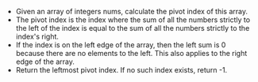 * Given an array of integers nums, calculate the pivot index of this array.
*  The pivot index is the index where the sum of all the numbers strictly to the left of the index is equal to the sum of all the numbers strictly to the index's right.
* If the index is on the left edge of the array, then the left sum is 0 because there are no elements to the left. This also applies to the right edge of the array.
* Return the leftmost pivot index. If no such index exists, return -1.
